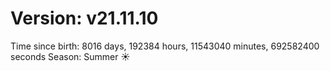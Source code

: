 # Version: v21.11.10
Time since birth: 8016 days, 192384 hours, 11543040 minutes, 692582400 seconds
Season: Summer ☀️
